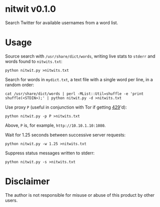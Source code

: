 # nitwit v0.1.0
Search Twitter for available usernames from a word list.
# Usage
Source search with `/usr/share/dict/words`, writing live stats to `stderr` and words found to `nitwits.txt`:
```
python nitwit.py >nitwits.txt
```
Search for words in `mydict.txt`, a text file with a single word per line, in a random order:
```
cat /usr/share/dict/words | perl -MList::Util=shuffle -e 'print shuffle(<STDIN>);' | python nitwit.py -d >nitwits.txt
```
Use proxy `P` (useful in conjunction with Tor if getting <a href="http://en.wikipedia.org/wiki/List_of_HTTP_status_codes#4xx_Client_Error">429</a>'d):
```
python nitwit.py -p P >nitwits.txt
```
Above, `P` is, for example, `http://10.10.1.10:1080`.

Wait for 1.25 seconds between successive server requests:
```
python nitwit.py -w 1.25 >nitwits.txt
```
Suppress status messages written to stderr:
```
python nitwit.py -s >nitwits.txt
```
# Disclaimer
The author is not responsible for misuse or abuse of this product by other users.
